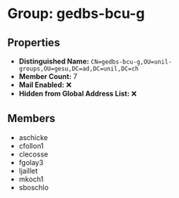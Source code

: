 # Group: gedbs-bcu-g

## Properties

- **Distinguished Name:** `CN=gedbs-bcu-g,OU=unil-groups,OU=gesu,DC=ad,DC=unil,DC=ch`
- **Member Count:** 7
- **Mail Enabled:** ❌
- **Hidden from Global Address List:** ❌

## Members

- aschicke
- cfollon1
- clecosse
- fgolay3
- ljaillet
- mkoch1
- sboschlo
